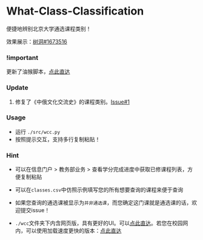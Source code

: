 # What-Class-Classification
 便捷地辨别北京大学通选课程类别！

效果展示：[树洞#1673516](http://pkuhelper.pku.edu.cn/hole/#1673516)

### !important

更新了油猴脚本，[点此直达](https://greasyfork.org/zh-CN/scripts/411567-%E5%9C%A8%E6%88%90%E7%BB%A9%E6%9F%A5%E8%AF%A2%E4%B8%AD%E7%9B%B4%E6%8E%A5%E6%98%BE%E7%A4%BA%E9%80%9A%E9%80%89%E8%AF%BE%E7%9A%84%E7%B1%BB%E5%88%AB)

### Update

1. 修复了《中俄文化交流史》的课程类别。[Issue#1](https://github.com/wr786/What-Class-Classification/issues/1)

### Usage

- 运行 `./src/wcc.py`
- 按照提示交互，支持多行复制粘贴！

### Hint

- 可以在信息门户 > 教务部业务 > 查看学分完成进度中获取已修课程列表，方便复制粘贴

- 可以在`classes.csv`中仿照示例填写您的所有想要查询的课程来便于查询

- 如果您查询的通选课被显示为`并非通选课`，而您确定这门课就是通选课的话，欢迎提交issue！

- `./wcc`文件夹下内含网页版，具有更好的UI。可以[点此直达](https://wr786.github.io/wcc/)。若您在校园网内，可以使用加载速度更快的版本：[点此直达](http://wr786.top/wcc/)

  

